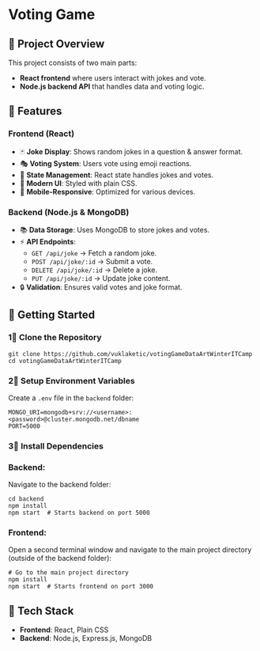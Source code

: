 # Voting Game

## 🎯 Project Overview

This project consists of two main parts:

- **React frontend** where users interact with jokes and vote.
- **Node.js backend API** that handles data and voting logic.

## 📌 Features

### Frontend (React)

- 🃏 **Joke Display**: Shows random jokes in a question & answer format.
- 🎭 **Voting System**: Users vote using emoji reactions.
- 🔄 **State Management**: React state handles jokes and votes.
- 🎨 **Modern UI**: Styled with plain CSS.
- 📱 **Mobile-Responsive**: Optimized for various devices.

### Backend (Node.js & MongoDB)

- 📚 **Data Storage**: Uses MongoDB to store jokes and votes.
- ⚡ **API Endpoints**:
    - `GET /api/joke` → Fetch a random joke.
    - `POST /api/joke/:id` → Submit a vote.
    - `DELETE /api/joke/:id` → Delete a joke.
    - `PUT /api/joke/:id` → Update joke content.
- 🔒 **Validation**: Ensures valid votes and joke format.

## 🚀 Getting Started

### 1⃣ Clone the Repository

```
git clone https://github.com/vuklaketic/votingGameDataArtWinterITCamp
cd votingGameDataArtWinterITCamp
```

### 2⃣ Setup Environment Variables

Create a `.env` file in the `backend` folder:

```
MONGO_URI=mongodb+srv://<username>:<password>@cluster.mongodb.net/dbname
PORT=5000
```

### 3⃣ Install Dependencies

### Backend:
Navigate to the backend folder:
```
cd backend
npm install
npm start  # Starts backend on port 5000
```
### Frontend:
Open a second terminal window and navigate to the main project directory (outside of the backend folder):
```
# Go to the main project directory
npm install
npm start  # Starts frontend on port 3000
```

## 🔗 Tech Stack

- **Frontend**: React, Plain CSS
- **Backend**: Node.js, Express.js, MongoDB
